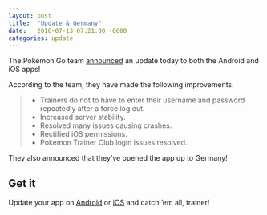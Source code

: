 ```yaml
---
layout: post
title:  "Update & Germany"
date:   2016-07-13 07:21:00 -0600
categories: update
---
```


The Pokémon Go team [announced](https://plus.google.com/+pokemongo/posts/1G8BdXnk9Ci)
an update today to both the Android and iOS apps!

According to the team, they have made the following improvements:

> - Trainers do not to have to enter their username and password repeatedly after a force log out.
> - Increased server stability.
> - Resolved many issues causing crashes.
> - Rectified iOS permissions.
> - Pokémon Trainer Club login issues resolved.

They also announced that they&rsquo;ve opened the app up to Germany!

## Get it

Update your app on [Android](https://play.google.com/store/apps/details?id=com.nianticlabs.pokemongo)
or [iOS](https://itunes.apple.com/us/app/pokemon-go/id1094591345?mt=8)
and catch ’em all, trainer!
